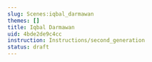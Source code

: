 ```yaml
---
slug: Scenes:iqbal_darmawan
themes: []
title: Iqbal Darmawan
uid: 4bde2de9c4cc
instruction: Instructions/second_generation
status: draft
---
```

